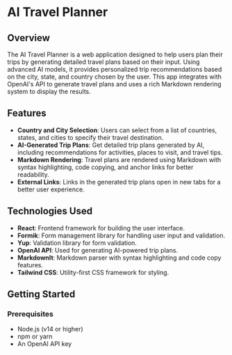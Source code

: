 # AI Travel Planner

## Overview

The AI Travel Planner is a web application designed to help users plan their trips by generating detailed travel plans based on their input. Using advanced AI models, it provides personalized trip recommendations based on the city, state, and country chosen by the user. This app integrates with OpenAI's API to generate travel plans and uses a rich Markdown rendering system to display the results.

## Features

- **Country and City Selection**: Users can select from a list of countries, states, and cities to specify their travel destination.
- **AI-Generated Trip Plans**: Get detailed trip plans generated by AI, including recommendations for activities, places to visit, and travel tips.
- **Markdown Rendering**: Travel plans are rendered using Markdown with syntax highlighting, code copying, and anchor links for better readability.
- **External Links**: Links in the generated trip plans open in new tabs for a better user experience.

## Technologies Used

- **React**: Frontend framework for building the user interface.
- **Formik**: Form management library for handling user input and validation.
- **Yup**: Validation library for form validation.
- **OpenAI API**: Used for generating AI-powered trip plans.
- **MarkdownIt**: Markdown parser with syntax highlighting and code copy features.
- **Tailwind CSS**: Utility-first CSS framework for styling.

## Getting Started

### Prerequisites

- Node.js (v14 or higher)
- npm or yarn
- An OpenAI API key
